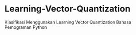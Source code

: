 # Learning-Vector-Quantization
Klasifikasi Menggunakan Learning Vector Quantization
Bahasa Pemograman Python

